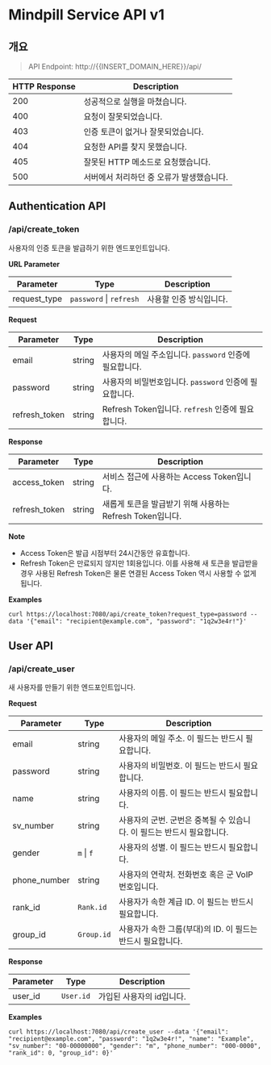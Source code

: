 # Mindpill Service API v1

## 개요

> API Endpoint: http://{{INSERT_DOMAIN_HERE}}/api/

| HTTP Response | Description                               |
| ------------- | ----------------------------------------- |
| 200           | 성공적으로 실행을 마쳤습니다.             |
| 400           | 요청이 잘못되었습니다.                    |
| 403           | 인증 토큰이 없거나 잘못되었습니다.        |
| 404           | 요청한 API를 찾지 못했습니다.             |
| 405           | 잘못된 HTTP 메소드로 요청했습니다.        |
| 500           | 서버에서 처리하던 중 오류가 발생했습니다. |

## Authentication API

### /api/create_token

사용자의 인증 토큰을 발급하기 위한 엔드포인트입니다.

**URL Parameter**

| Parameter    | Type                    | Description             |
| ------------ | ----------------------- | ----------------------- |
| request_type | `password` \| `refresh` | 사용할 인증 방식입니다. |

**Request**

| Parameter     | Type   | Description                                             |
| ------------- | ------ | ------------------------------------------------------- |
| email         | string | 사용자의 메일 주소입니다. `password` 인증에 필요합니다. |
| password      | string | 사용자의 비밀번호입니다. `password` 인증에 필요합니다.  |
| refresh_token | string | Refresh Token입니다. `refresh` 인증에 필요합니다.       |

**Response**

| Parameter     | Type   | Description                                               |
| ------------- | ------ | --------------------------------------------------------- |
| access_token  | string | 서비스 접근에 사용하는 Access Token입니다.                |
| refresh_token | string | 새롭게 토큰을 발급받기 위해 사용하는 Refresh Token입니다. |

**Note**

- Access Token은 발급 시점부터 24시간동안 유효합니다.
- Refresh Token은 만료되지 않지만 1회용입니다.
  이를 사용해 새 토큰을 발급받을 경우 사용된 Refresh Token은 물론 연결된 Access Token 역시 사용할 수 없게 됩니다.

**Examples**

```
curl https://localhost:7080/api/create_token?request_type=password --data '{"email": "recipient@example.com", "password": "1q2w3e4r!"}'
```

## User API

### /api/create_user

새 사용자를 만들기 위한 엔드포인트입니다.

**Request**

| Parameter    | Type       | Description                                                            |
| ------------ | ---------- | ---------------------------------------------------------------------- |
| email        | string     | 사용자의 메일 주소. 이 필드는 반드시 필요합니다.                       |
| password     | string     | 사용자의 비밀번호. 이 필드는 반드시 필요합니다.                        |
| name         | string     | 사용자의 이름. 이 필드는 반드시 필요합니다.                            |
| sv_number    | string     | 사용자의 군번. 군번은 중복될 수 있습니다. 이 필드는 반드시 필요합니다. |
| gender       | `m` \| `f` | 사용자의 성별. 이 필드는 반드시 필요합니다.                            |
| phone_number | string     | 사용자의 연락처. 전화번호 혹은 군 VoIP 번호입니다.                     |
| rank_id      | `Rank.id`  | 사용자가 속한 계급 ID. 이 필드는 반드시 필요합니다.                    |
| group_id     | `Group.id` | 사용자가 속한 그룹(부대)의 ID. 이 필드는 반드시 필요합니다.            |

**Response**

| Parameter | Type      | Description               |
| --------- | --------- | ------------------------- |
| user_id   | `User.id` | 가입된 사용자의 id입니다. |

**Examples**

```
curl https://localhost:7080/api/create_user --data '{"email": "recipient@example.com", "password": "1q2w3e4r!", "name": "Example", "sv_number": "00-00000000", "gender": "m", "phone_number": "000-0000", "rank_id": 0, "group_id": 0}'
```
